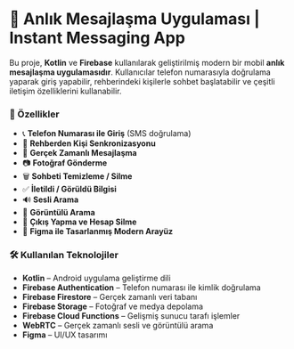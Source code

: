 # 📱 Anlık Mesajlaşma Uygulaması | Instant Messaging App

Bu proje, **Kotlin** ve **Firebase** kullanılarak geliştirilmiş modern bir mobil **anlık mesajlaşma uygulamasıdır**. Kullanıcılar telefon numarasıyla doğrulama yaparak giriş yapabilir, rehberindeki kişilerle sohbet başlatabilir ve çeşitli iletişim özelliklerini kullanabilir.

### 🚀 Özellikler

- 📞 **Telefon Numarası ile Giriş** (SMS doğrulama)
- 👤 **Rehberden Kişi Senkronizasyonu**
- 💬 **Gerçek Zamanlı Mesajlaşma**
- 📷 **Fotoğraf Gönderme**
- 🗑️ **Sohbeti Temizleme / Silme**
- ✅ **İletildi / Görüldü Bilgisi**
- 🔊 **Sesli Arama**
- 🎥 **Görüntülü Arama**
- 🚪 **Çıkış Yapma ve Hesap Silme**
- 🎨 **Figma ile Tasarlanmış Modern Arayüz**

### 🛠️ Kullanılan Teknolojiler

- **Kotlin** – Android uygulama geliştirme dili
- **Firebase Authentication** – Telefon numarası ile kimlik doğrulama
- **Firebase Firestore** – Gerçek zamanlı veri tabanı
- **Firebase Storage** – Fotoğraf ve medya depolama
- **Firebase Cloud Functions** – Gelişmiş sunucu tarafı işlemler
- **WebRTC** – Gerçek zamanlı sesli ve görüntülü arama
- **Figma** – UI/UX tasarımı


